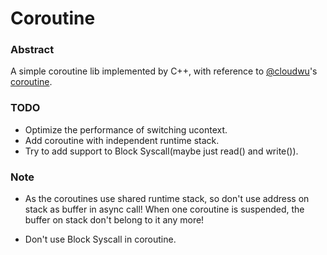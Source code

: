 # Coroutine

### Abstract

A simple coroutine lib implemented by C++, with reference to [@cloudwu](https://github.com/cloudwu)'s [coroutine](https://github.com/cloudwu/coroutine).

### TODO

- Optimize the performance of switching ucontext.
- Add coroutine with independent runtime stack.
- Try to add support to Block Syscall(maybe just read() and write()).

### Note

- As the coroutines use shared runtime stack, so don't use address on stack as buffer in async call! When one coroutine is suspended, the buffer on stack don't belong to it any more!

- Don't use Block Syscall in coroutine.

